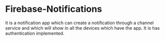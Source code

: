 # Firebase-Notifications

It is a notification app which can create a notification through a channel service and which will show in all the devices which have the app.
It is has authentication implemented.
